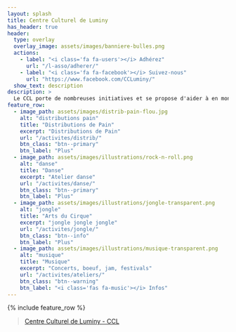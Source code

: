 ```yaml
---
layout: splash
title: Centre Culturel de Luminy
has_header: true
header:
  type: overlay
  overlay_image: assets/images/banniere-bulles.png
  actions:
    - label: "<i class='fa fa-users'></i> Adhérez"
      url: "/l-asso/adherer/"
    - label: "<i class='fa fa-facebook'></i> Suivez-nous"
      url: "https://www.facebook.com/CCLuminy/"
  show_text: description
description: >
  Le CCL porte de nombreuses initiatives et se propose d'aider à en monter de nouvelles ! Son but : remettre les notions de créativité, de connaissance, de collectivité, de partage et d'entraide au coeur de la vie de notre campus universitaire en proposant à toutes les bonnes volontés de participer à construire leur lieu d'étude, de travail ou encore de vie.
feature_row:
  - image_path: assets/images/distrib-pain-flou.jpg
    alt: "distributions pain"
    title: "Distributions de Pain"
    excerpt: "Distributions de Pain"
    url: "/activites/distrib/"
    btn_class: "btn--primary"
    btn_label: "Plus"
  - image_path: assets/images/illustrations/rock-n-roll.png
    alt: "danse"
    title: "Danse"
    excerpt: "Atelier danse"
    url: "/activites/danse/"
    btn_class: "btn--primary"
    btn_label: "Plus"
  - image_path: assets/images/illustrations/jongle-transparent.png
    alt: "jongle"
    title: "Arts du Cirque"
    excerpt: "jongle jongle jongle"
    url: "/activites/jongle/"
    btn_class: "btn--info"
    btn_label: "Plus"
  - image_path: assets/images/illustrations/musique-transparent.png
    alt: "musique"
    title: "Musique"
    excerpt: "Concerts, boeuf, jam, festivals"
    url: "/activites/ateliers/"
    btn_class: "btn--warning"
    btn_label: "<i class='fas fa-music'></i> Infos"
---
```

<script>
  if (window.netlifyIdentity) {
    window.netlifyIdentity.on("init", user => {
      if (!user) {
        window.netlifyIdentity.on("login", () => {
          document.location.href = "/lepuget/";
        });
      }
    });
  }
</script>

{% include feature_row %}

<div id="fb-root"></div>
<script async defer crossorigin="anonymous" src="https://connect.facebook.net/fr_FR/sdk.js#xfbml=1&version=v5.0"></script>

<div class="fb-page" data-href="https://www.facebook.com/CCLuminy/" data-tabs="timeline" data-width="500" data-height="" data-small-header="true" data-adapt-container-width="true" data-hide-cover="false" data-show-facepile="true"><blockquote cite="https://www.facebook.com/CCLuminy/" class="fb-xfbml-parse-ignore"><a href="https://www.facebook.com/CCLuminy/">Centre Culturel de Luminy - CCL</a></blockquote></div>

